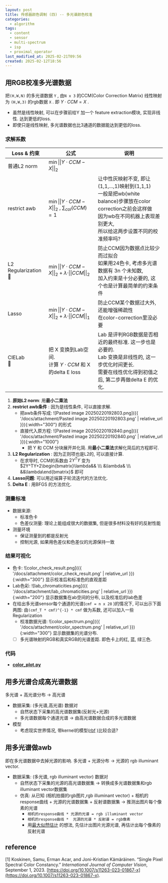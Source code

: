```yaml
---
layout: post
title: 传感器颜色调制 (四) -- 多光谱颜色校准
categories:
  - algorithm
tags:
  - content
  - sensor
  - multi-spectrum
  - isp
  - proximal_operator
last_modified_at: 2025-02-21T09:56
created: 2025-02-12T18:56
---
```

## 用RGB校准多光谱数据

把`(H,W,N)` 的多光谱数据 `Y` , 由`N x 3` 的CCM(Color Correction Matrix) 线性映射为 `(H,W,3)` 的rgb数据 `X` . 即 $Y\cdot CCM = X$ .

- 虽然是线性映射, 可以在步骤前给Y 加一个 feature extraction模块, 实现非线性. 达到更低的loss.
- 即使只是线性映射, 多光谱数据也比3通道的数据能达到更低的loss.
### 求解系数

| Loss & 约束               | 公式                                                                                     | 说明                                                                                                                               |
| ----------------------- | -------------------------------------------------------------------------------------- | -------------------------------------------------------------------------------------------------------------------------------- |
| 普通L2 norm               | $\min \vert\vert Y\cdot CCM - X\vert\vert_2$                                           |                                                                                                                                  |
| restrict awb            | $\min \vert\vert Y\cdot CCM - X\vert\vert_2$ ,  $\sum_{col}(CCM)=1$                    | 让中性灰映射不变, 即让 (1,1,...,1)映射到(1,1,1)<br>一般是把wb(white balance)步骤放在color correction之前会这样做<br>因为wb在不同机器上表现差别更大, <br>所以给这两步设置不同的校准频率吗? |
| L2 Regularization<br>🌟 | $\min \vert\vert Y\cdot CCM - X\vert\vert_2 + \lambda\cdot\vert\vert CCM \vert\vert_2$ | 防止CCM因为数据点比较少而过拟合<br>如果用24色卡, 考虑多光谱数据有 3n 个未知数, <br>加入约束是十分必要的, 这个也是计算最简单的约束条件                                                   |
| Lasso                   | $\min \vert\vert Y\cdot CCM - X\vert\vert_2 + \lambda\cdot\vert\vert CCM \vert\vert_1$ | 防止CCM某个数据过大外, 还能增强稀疏性<br>在color-correction里没必要                                                                                   |
| CIELab<br>🌟            | 把 X 变换到Lab空间. <br>计算 $Y\cdot CCM$ 和 X的delta E loss                                     | Lab 是评判RGB数据是否相近的最终标准. 这一步也是必要的.<br>Lab 变换是非线性的, 这一步优化时间更长.<br>需要在线性优化得到初值之后, 第二步再做delta E 的优化.                                  |


1. **原始L2 norm**:  用**最小二乘法** 
2. **restrict awb条件** : 因为是线性条件, 可以直接求解.
	- 把awb条件写成: ![Pasted image 20250220192803.png]({{ '/docs/attachment/Pasted image 20250220192803.png' | relative_url }}){:width="300"} 的形式
	- 直接代入原方程: ![Pasted image 20250220192840.png]({{ '/docs/attachment/Pasted image 20250220192840.png' | relative_url }}){:width="1000"} 
		- 把 Y 和 CCM 分块展开并化简. 用**最小二乘法**求解化简后的方程即可.
3. **L2 Regularization** : 因为正则项也是L2的, 可以直接计算. 
	- 在求导时, CCM的系数由 $2Y^T Y$ 变为 $2Y^TY+2\begin{bmatrix}\lambda&& \\\ &\lambda& \\\ &&\lambda\end{bmatrix}$ 即可
4. **Lasso问题**: 可以用近端算子轮流迭代的方法优化.
5. **Delta E** : 用BFGS 的方法优化.

### 测量标准

- 数据来源:
	- 标准色卡
	- 色差仪测量: 理论上能组成很大的数据集, 但是很多材料没有好的反射性能
- 测量环境
	- 保证测量到的都是反射光
	- 控制光源, 如果用色差仪和色差仪的光源保持一致

### 结果可视化

- 色卡: ![color_check_result.png]({{ '/docs/attachment/color_check_result.png' | relative_url }}){:width="300"} 显示校准后和标准色的直观差距
- Lab色彩: ![lab_chromaticities.png]({{ '/docs/attachment/lab_chromaticities.png' | relative_url }}){:width="200"} 显示数据集在ab空间的分布, 以及校准后的lab色差
- 在给出多光谱sensor每个通道的光谱(`cmf = n x 28` )的情况下, 可以出示下面两图: 由`(cmf_T * cmf)^{-1} * cmf` 做为系数, 还可以加入一些Regularization
	- 校准数据光谱: ![color_spectrum.png]({{ '/docs/attachment/color_spectrum.png' | relative_url }}){:width="300"}  显示数据集的光谱分布.
	- [ ]  多光谱映射的RGB和真实RGB的光谱差距. 即色卡上的红, 蓝, 绿三色. 

### 代码

- [**color_plot.py**](https://gist.github.com/roshameow/8855383a21cab1b36bba130a6cee70a5#file-color_plot-py) 

## 用多光谱合成高光谱数据

多光谱 + 高光谱分布 -> 高光谱

- 数据采集: (多光谱,高光谱) 数据对
	- 自然状态下采集的高光谱数据集(反射光+光源)
	- 多光谱数据每个通道光谱 -> 由高光谱数据合成的多光谱数据
- 模型
	- 考虑现实世界情况, 带kernel的模型([rbf](https://en.wikipedia.org/wiki/Radial_basis_function_network) )比较合适?

## 用多光谱做awb

 即在多光谱数据中去掉光源的影响. 多光谱 + 光源分布 -> 光源的 rgb illuminant vector. 

- 数据采集: (多光谱, rgb illuminant vector) 数据对
	- 自然状态下采集的光源的高光谱数据集 -> 转换成多光谱数据集和rgb illuminant vector数据集
	- 仿真: 从已知 (相机拍摄的rgb图片,rgb illuminant vector)  + 相机的response曲线 + 光源的光谱数据集 + 反射谱数据集 -> 推测出图片每个像素的光谱
		- `相机的response曲线 * 光源的光谱 = rgb illuminant vector`
		- `相机的response曲线 *  光源的光谱 * 反射谱 = rgb像素`
		- 用[最大似然估计](https://en.wikipedia.org/wiki/Maximum_likelihood_estimation) 的想法, 先估计出图片光源光谱, 再估计出每个像素的反射光谱

## reference

[1]  Koskinen, Samu, Erman Acar, and Joni-Kristian Kämäräinen. “Single Pixel Spectral Color Constancy.” _International Journal of Computer Vision_, September 1, 2023. [https://doi.org/10.1007/s11263-023-01867-x](https://doi.org/10.1007/s11263-023-01867-x).